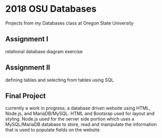# 2018 OSU Databases
Projects from my Databases class at Oregon State University
## Assignment I
relational database diagram exercise
## Assignment II
defining tables and selecting from tables using SQL
## Final Project
currently a work in progress; a database driven website using HTML, Node.js, and MariaDB/MySQL. HTML and Bootsrap used for layout and styling. Node.js used for the server side portion which uses a MySQL/MariaDB database to store, read and manipulate the information that is used to populate fields on the website.
